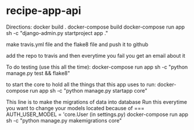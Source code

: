 # recipe-app-api


Directions:
docker build .
docker-compose build
docker-compose run app sh -c "django-admin.py startproject app ."

make travis.yml file and the flake8 file and push it to github

add the repo to travis and then everytime you fail you get an email about it


To do testing (use this all the time):
docker-compose run app sh -c "python manage.py test && flake8" 

to start the core to hold all the things that this app uses to run:
docker-compose run app sh -c "python manage.py startapp core"


This line is to make the migrations of data into database 
Run this everytime you want to  change your models
located because of ===  AUTH_USER_MODEL = 'core.User (in settings.py)
docker-compose run app sh -c "python manage.py makemigrations core"
